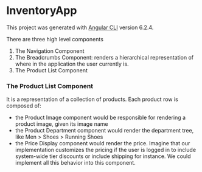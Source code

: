 # InventoryApp

This project was generated with [Angular CLI](https://github.com/angular/angular-cli) version 6.2.4.

There are three high level components
1. The Navigation Component
2. The Breadcrumbs Component: renders a hierarchical representation of where in the application the user currently is.
3. The Product List Component

### The Product List Component

It is a representation of a collection of products.
Each product row is composed of:
- the Product Image component would be responsible for rendering a product image, given its
image name
- the Product Department component would render the department tree, like Men > Shoes >
Running Shoes
- the Price Display component would render the price. Imagine that our implementation
customizes the pricing if the user is logged in to include system-wide tier discounts or include
shipping for instance. We could implement all this behavior into this component.
